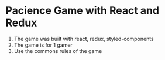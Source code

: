 # Pacience Game with React and Redux

1. The game was built  with react, redux,  styled-components
2. The game is for 1 gamer
3. Use the commons rules of the game